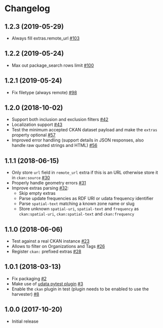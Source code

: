 # Changelog

## 1.2.3 (2019-05-29)

- Always fill extras.remote_url [#103](https://github.com/opendatateam/udata-ckan/pull/103)

## 1.2.2 (2019-05-24)

- Max out package_search rows limit [#100](https://github.com/opendatateam/udata-ckan/pull/98)

## 1.2.1 (2019-05-24)

- Fix filetype (always remote) [#98](https://github.com/opendatateam/udata-ckan/pull/98)

## 1.2.0 (2018-10-02)

- Support both inclusion and exclusion filters [#42](https://github.com/opendatateam/udata-ckan/pull/42)
- Localization support [#43](https://github.com/opendatateam/udata-ckan/pull/43)
- Test the minimum accepted CKAN dataset payload and make the `extras` property optional [#57](https://github.com/opendatateam/udata-ckan/pull/57)
- Improved error handling (support details in JSON responses, also handle raw quoted strings and HTML) [#56](https://github.com/opendatateam/udata-ckan/pull/56)

## 1.1.1 (2018-06-15)

- Only store `url` field in `remote_url` extra if this is an URL otherwise store it in `ckan:source` [#30](https://github.com/opendatateam/udata-ckan/pull/30)
- Properly handle geometry errors [#31](https://github.com/opendatateam/udata-ckan/pull/31)
- Improve extras parsing [#32](https://github.com/opendatateam/udata-ckan/pull/32):
  - Skip empty extras
  - Parse update frequencies as RDF URI or udata frequency identifier
  - Parse `spatial-text` matching a known zone name or slug
  - Store unknown `spatial-uri`, `spatial-text` and `frequency` as `ckan:spatial-uri`, `ckan:spatial-text` and `ckan:frequency`

## 1.1.0 (2018-06-06)

- Test against a real CKAN instance [#23](https://github.com/opendatateam/udata-ckan/pull/23)
- Allows to filter on Organizations and Tags [#26](https://github.com/opendatateam/udata-ckan/pull/26)
- Register `ckan:` prefixed extras [#28](https://github.com/opendatateam/udata-ckan/pull/28)

## 1.0.1 (2018-03-13)

- Fix packaging [#2](https://github.com/opendatateam/udata-ckan/pull/2)
- Make use of [udata pytest plugin](opendatateam/udata#1400) [#3](https://github.com/opendatateam/udata-ckan/pull/3)
- Enable the `ckan` plugin in test (plugin needs to be enabled to use the harvester) [#8](https://github.com/opendatateam/udata-ckan/pull/8)

## 1.0.0 (2017-10-20)

- Initial release
